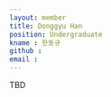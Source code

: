```yaml
---
layout: member
title: Donggyu Han
position: Undergraduate
kname : 한동규
github : 
email : 
---
```


TBD
